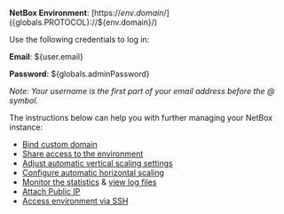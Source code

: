 **NetBox Environment**: [https://${env.domain}/](${globals.PROTOCOL}://${env.domain}/)

Use the following credentials to log in:

**Email**: ${user.email}

**Password**: ${globals.adminPassword}

_Note: Your username is the first part of your email address before the @ symbol._

The instructions below can help you with further managing your NetBox instance:

* [Bind custom domain](https://docs.jelastic.com/custom-domain-via-cname)
* [Share access to the environment](http://docs.jelastic.com/share-environment)
* [Adjust automatic vertical scaling settings](http://docs.jelastic.com/automatic-vertical-scaling)
* [Configure automatic horizontal scaling](http://docs.jelastic.com/automatic-horizontal-scaling)
* [Monitor the statistics](http://docs.jelastic.com/view-app-statistics) & [view log files](https://docs.jelastic.com/view-log-files)
* [Attach Public IP](https://docs.jelastic.com/public-ip)
* [Access environment via SSH](https://docs.jelastic.com/ssh-access)
